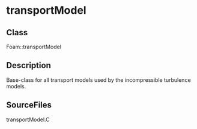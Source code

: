 # transportModel 
## Class
Foam::transportModel

## Description
Base-class for all transport models used by the incompressible turbulence
models.

## SourceFiles
transportModel.C

